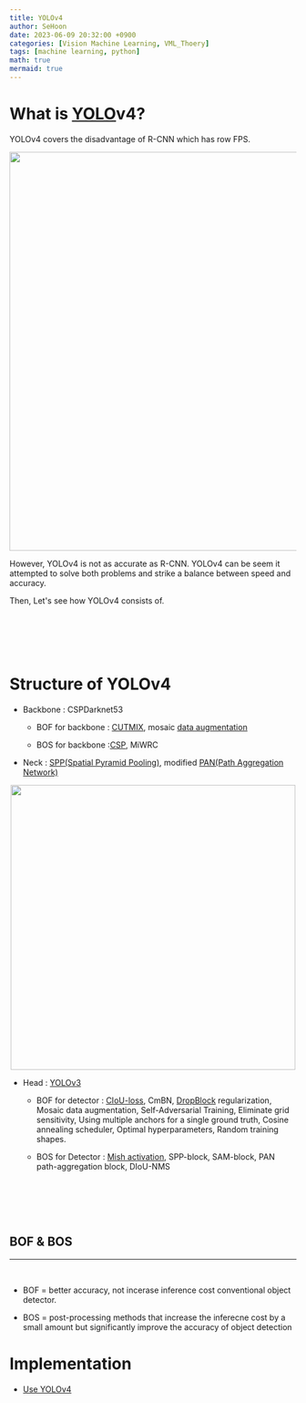```yaml
---
title: YOLOv4
author: SeHoon
date: 2023-06-09 20:32:00 +0900
categories: [Vision Machine Learning, VML_Thoery]
tags: [machine learning, python]
math: true
mermaid: true
---
```


# What is [YOLO](https://csh970605.github.io/posts/YOLO/)v4?
YOLOv4 covers the disadvantage of R-CNN which has row FPS.
<center>
<img src="https://github.com/csh970605/csh970605.github.io/assets/28240052/110fc586-e539-4a99-b181-35290c4a6637" width=700>
</center>

However, YOLOv4 is not as accurate as R-CNN. YOLOv4 can be seem it attempted to solve both problems and strike a balance between speed and accuracy.
<br>

Then, Let's see how YOLOv4 consists of.

<br>
<br>
<br>
<br>

# Structure of YOLOv4

+ Backbone : CSPDarknet53
    
    + BOF for backbone : [CUTMIX](https://arxiv.org/abs/1905.04899), mosaic [data augmentation](https://csh970605.github.io/posts/Data_Augmentation/)

    + BOS for backbone :[CSP](https://csh970605.github.io/posts/CSP/), MiWRC

+ Neck : [SPP(Spatial Pyramid Pooling)](https://arxiv.org/abs/1406.4729), modified [PAN(Path Aggregation Network)](https://arxiv.org/abs/2105.00405)

<center>
<img src="https://github.com/csh970605/csh970605.github.io/assets/28240052/6c6be8c7-bfc0-4a17-903c-0c606ed63d25" width=500>
</center>

+ Head : [YOLOv3](https://csh970605.github.io/posts/YOLOv3/)

    + BOF for detector : [CIoU-loss](https://csh970605.github.io/posts/CIOU_Loss/), CmBN, [DropBlock](https://csh970605.github.io/posts/DropBlock/) regularization, Mosaic data augmentation, Self-Adversarial Training, Eliminate grid sensitivity, Using multiple anchors for a single ground truth, Cosine annealing scheduler, Optimal hyperparameters, Random training shapes.

    + BOS for Detector : [Mish activation](https://csh970605.github.io/posts/Activation_Function/), SPP-block, SAM-block, PAN path-aggregation block, DIoU-NMS

<br>
<br>
<br>
<br>

## BOF & BOS
---
<br>

+ BOF = better accuracy, not incerase inference cost conventional object detector.

+ BOS = post-processing methods that increase the inferecne cost by a small amount but significantly improve the accuracy of object detection


# Implementation

+ [Use YOLOv4](https://github.com/csh970605/Modern_Computer_Vision/tree/main/YOLOv4)